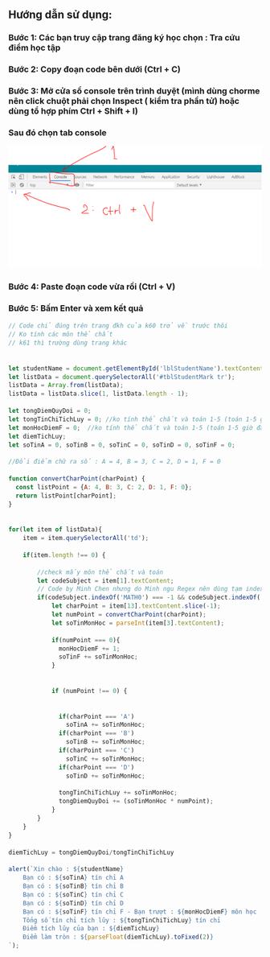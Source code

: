 ## Hướng dẫn sử dụng:
### Bước 1: Các bạn truy cập trang đăng ký học chọn : Tra cứu điểm học tập 
### Bước 2: Copy đoạn code bên dưới (Ctrl + C)
### Bước 3: Mở cửa sổ console trên trình duyệt (mình dùng chorme nên click chuột phải chọn Inspect ( kiểm tra phần tử) hoặc dùng tổ hợp phím Ctrl + Shift + I)
### Sau đó chọn tab console
![alt text](https://github.com/Minhvn98/tinhDiemTichLuy/blob/master/images/image.png "Logo Title Text 1")

### Bước 4: Paste đoạn code vừa rồi (Ctrl + V)
### Bước 5: Bấm Enter và xem kết quả
```javascript
// Code chỉ đúng trên trang đkh của k60 trở về trước thôi
// Ko tính các môn thể chất
// k61 thì trường dùng trang khác 


let studentName = document.getElementById('lblStudentName').textContent
let listData = document.querySelectorAll('#tblStudentMark tr');
listData = Array.from(listData);
listData = listData.slice(1, listData.length - 1);

let tongDiemQuyDoi = 0;
let tongTinChiTichLuy = 0; //ko tính thể chất và toán 1-5 (toán 1-5 giờ đã đổi tên)
let monHocDiemF = 0;  //ko tính thể chất và toán 1-5 (toán 1-5 giờ đã đổi tên)
let diemTichLuy;
let soTinA = 0, soTinB = 0, soTinC = 0, soTinD = 0, soTinF = 0;

//Đổi điểm chữ ra số : A = 4, B = 3, C = 2, D = 1, F = 0

function convertCharPoint(charPoint) {
  const listPoint = {A: 4, B: 3, C: 2, D: 1, F: 0};
  return listPoint[charPoint];
}


for(let item of listData){
    item = item.querySelectorAll('td');

    if(item.length !== 0) {

        //check mấy môn thể chất và toán
        let codeSubject = item[1].textContent;
        // Code by Minh Chen nhưng do Minh ngu Regex nên dùng tạm indexof
        if(codeSubject.indexOf('MATH0') === -1 && codeSubject.indexOf('GDTC') === -1) {
            let charPoint = item[13].textContent.slice(-1);
            let numPoint = convertCharPoint(charPoint);
            let soTinMonHoc = parseInt(item[3].textContent);

            if(numPoint === 0){
              monHocDiemF += 1;
              soTinF += soTinMonHoc;
            }
             

            if (numPoint !== 0) {
              

              if(charPoint === 'A')
                soTinA += soTinMonHoc;
              if(charPoint === 'B')
                soTinB += soTinMonHoc; 
              if(charPoint === 'C')
                soTinC += soTinMonHoc;
              if(charPoint === 'D')
                soTinD += soTinMonHoc;

              tongTinChiTichLuy += soTinMonHoc;
              tongDiemQuyDoi += (soTinMonHoc * numPoint);
            }            
        }
    }
}

diemTichLuy = tongDiemQuyDoi/tongTinChiTichLuy

alert(`Xin chào : ${studentName}
    Bạn có : ${soTinA} tín chỉ A
    Bạn có : ${soTinB} tín chỉ B
    Bạn có : ${soTinC} tín chỉ C
    Bạn có : ${soTinD} tín chỉ D
    Bạn có : ${soTinF} tín chỉ F - Bạn trượt : ${monHocDiemF} môn học
    Tổng số tín chỉ tích lũy : ${tongTinChiTichLuy} tín chỉ
    Điểm tích lũy của bạn : ${diemTichLuy}
    Điểm làm tròn : ${parseFloat(diemTichLuy).toFixed(2)}
`);

